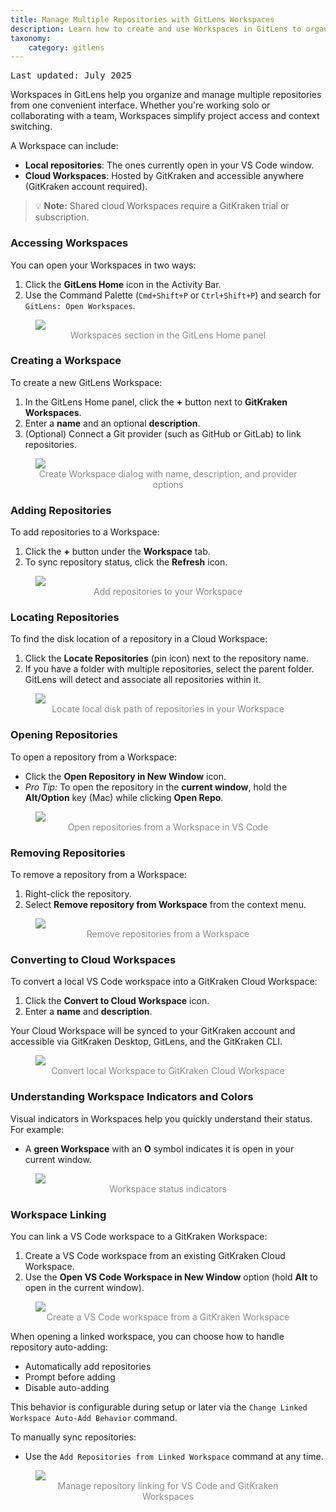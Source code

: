 ```yaml
---
title: Manage Multiple Repositories with GitLens Workspaces
description: Learn how to create and use Workspaces in GitLens to organize your repositories
taxonomy:
    category: gitlens
---
```


<kbd>Last updated: July 2025</kbd>

Workspaces in GitLens help you organize and manage multiple repositories from one convenient interface. Whether you're working solo or collaborating with a team, Workspaces simplify project access and context switching.

A Workspace can include:
- **Local repositories**: The ones currently open in your VS Code window.
- **Cloud Workspaces**: Hosted by GitKraken and accessible anywhere (GitKraken account required).

> 💡 **Note:** Shared cloud Workspaces require a GitKraken trial or subscription.

### Accessing Workspaces

You can open your Workspaces in two ways:

1. Click the **GitLens Home** icon in the Activity Bar.
2. Use the Command Palette (`Cmd+Shift+P` or `Ctrl+Shift+P`) and search for `GitLens: Open Workspaces`.

<figure>
  <img src="/wp-content/uploads/gl-workspaces-sidebar.png" class="help-center-img img-bordered">
  <figcaption style="text-align: center; color: #888">Workspaces section in the GitLens Home panel</figcaption>
</figure>

### Creating a Workspace

To create a new GitLens Workspace:

1. In the GitLens Home panel, click the **+** button next to **GitKraken Workspaces**.
2. Enter a **name** and an optional **description**.
3. (Optional) Connect a Git provider (such as GitHub or GitLab) to link repositories.

<figure>
  <img src="/wp-content/uploads/gl-create-workspace.png" class="help-center-img img-bordered">
  <figcaption style="text-align: center; color: #888">Create Workspace dialog with name, description, and provider options</figcaption>
</figure>

### Adding Repositories

To add repositories to a Workspace:

1. Click the **+** button under the **Workspace** tab.
2. To sync repository status, click the **Refresh** icon.

<figure>
  <img src="/wp-content/uploads/gl-add-repo-to-workspace.png" class="help-center-img img-bordered">
  <figcaption style="text-align: center; color: #888">Add repositories to your Workspace</figcaption>
</figure>

### Locating Repositories

To find the disk location of a repository in a Cloud Workspace:

1. Click the **Locate Repositories** (pin icon) next to the repository name.
2. If you have a folder with multiple repositories, select the parent folder. GitLens will detect and associate all repositories within it.

<figure>
  <img src="/wp-content/uploads/gl-locate-repo-in-workspace.png" class="help-center-img img-bordered">
  <figcaption style="text-align: center; color: #888">Locate local disk path of repositories in your Workspace</figcaption>
</figure>

### Opening Repositories

To open a repository from a Workspace:

- Click the **Open Repository in New Window** icon.
- _Pro Tip:_ To open the repository in the **current window**, hold the **Alt/Option** key (Mac) while clicking **Open Repo**.

<figure>
  <img src="/wp-content/uploads/gl-open-as-vscode-workspace.png" class="help-center-img img-bordered">
  <figcaption style="text-align: center; color: #888">Open repositories from a Workspace in VS Code</figcaption>
</figure>

### Removing Repositories

To remove a repository from a Workspace:

1. Right-click the repository.
2. Select **Remove repository from Workspace** from the context menu.

<figure>
  <img src="/wp-content/uploads/gl-remove-repo-from-wrokspace.png" class="help-center-img img-bordered">
  <figcaption style="text-align: center; color: #888">Remove repositories from a Workspace</figcaption>
</figure>

### Converting to Cloud Workspaces

To convert a local VS Code workspace into a GitKraken Cloud Workspace:

1. Click the **Convert to Cloud Workspace** icon.
2. Enter a **name** and **description**.

Your Cloud Workspace will be synced to your GitKraken account and accessible via GitKraken Desktop, GitLens, and the GitKraken CLI.

<figure>
  <img src="/wp-content/uploads/gl-convert-workspace-to-cloud.png" class="help-center-img img-bordered">
  <figcaption style="text-align: center; color: #888">Convert local Workspace to GitKraken Cloud Workspace</figcaption>
</figure>

### Understanding Workspace Indicators and Colors

Visual indicators in Workspaces help you quickly understand their status. For example:
- A **green Workspace** with an **O** symbol indicates it is open in your current window.

<figure>
  <img src="/wp-content/uploads/gl-workspace-indicators.png" class="help-center-img img-bordered">
  <figcaption style="text-align: center; color: #888">Workspace status indicators</figcaption>
</figure>

### Workspace Linking

You can link a VS Code workspace to a GitKraken Workspace:

1. Create a VS Code workspace from an existing GitKraken Cloud Workspace.
2. Use the **Open VS Code Workspace in New Window** option (hold **Alt** to open in the current window).

<figure>
  <img src="/wp-content/uploads/gl-create-vs-workspace-from-gl.png" class="help-center-img img-bordered">
  <figcaption style="text-align: center; color: #888">Create a VS Code workspace from a GitKraken Workspace</figcaption>
</figure>

When opening a linked workspace, you can choose how to handle repository auto-adding:
- Automatically add repositories
- Prompt before adding
- Disable auto-adding

This behavior is configurable during setup or later via the `Change Linked Workspace Auto-Add Behavior` command.

To manually sync repositories:
- Use the `Add Repositories from Linked Workspace` command at any time.

<figure>
  <img src="/wp-content/uploads/gl-link-repositories-in-workspaces.png" class="help-center-img img-bordered">
  <figcaption style="text-align: center; color: #888">Manage repository linking for VS Code and GitKraken Workspaces</figcaption>
</figure>

